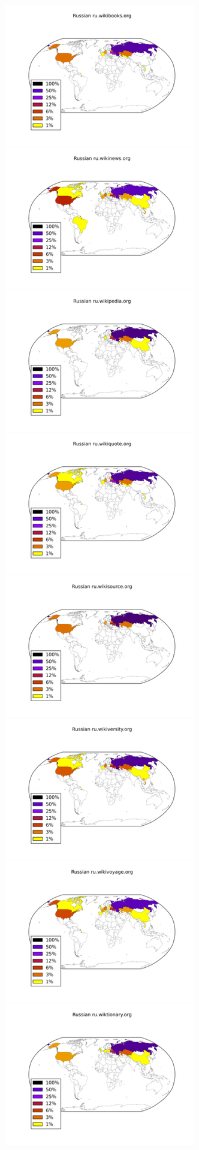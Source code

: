 ![](/images/Russian-ru.wikibooks.org.png)
![](/images/Russian-ru.wikinews.org.png)
![](/images/Russian-ru.wikipedia.org.png)
![](/images/Russian-ru.wikiquote.org.png)
![](/images/Russian-ru.wikisource.org.png)
![](/images/Russian-ru.wikiversity.org.png)
![](/images/Russian-ru.wikivoyage.org.png)
![](/images/Russian-ru.wiktionary.org.png)
